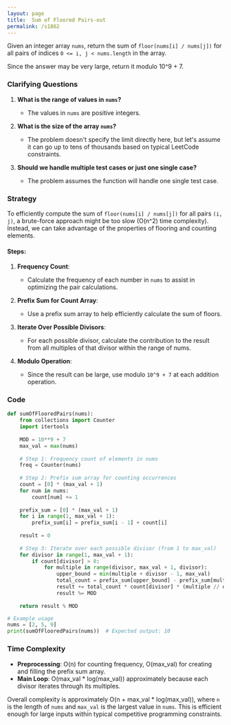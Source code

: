 ```yaml
---
layout: page
title:  Sum of Floored Pairs-out
permalink: /s1862
---
```


Given an integer array `nums`, return the sum of `floor(nums[i] / nums[j])` for all pairs of indices `0 <= i, j < nums.length` in the array.

Since the answer may be very large, return it modulo 10^9 + 7.

### Clarifying Questions

1. **What is the range of values in `nums`?**
   - The values in `nums` are positive integers.

2. **What is the size of the array `nums`?**
   - The problem doesn't specify the limit directly here, but let's assume it can go up to tens of thousands based on typical LeetCode constraints.

3. **Should we handle multiple test cases or just one single case?**
   - The problem assumes the function will handle one single test case.

### Strategy

To efficiently compute the sum of `floor(nums[i] / nums[j])` for all pairs `(i, j)`, a brute-force approach might be too slow (O(n^2) time complexity). Instead, we can take advantage of the properties of flooring and counting elements.

#### Steps:

1. **Frequency Count**:
   - Calculate the frequency of each number in `nums` to assist in optimizing the pair calculations.

2. **Prefix Sum for Count Array**:
   - Use a prefix sum array to help efficiently calculate the sum of floors.

3. **Iterate Over Possible Divisors**:
   - For each possible divisor, calculate the contribution to the result from all multiples of that divisor within the range of nums.

4. **Modulo Operation**:
   - Since the result can be large, use modulo `10^9 + 7` at each addition operation.

### Code

```python
def sumOfFlooredPairs(nums):
    from collections import Counter
    import itertools
    
    MOD = 10**9 + 7
    max_val = max(nums)
    
    # Step 1: Frequency count of elements in nums
    freq = Counter(nums)
    
    # Step 2: Prefix sum array for counting occurrences
    count = [0] * (max_val + 1)
    for num in nums:
        count[num] += 1
    
    prefix_sum = [0] * (max_val + 1)
    for i in range(1, max_val + 1):
        prefix_sum[i] = prefix_sum[i - 1] + count[i]
    
    result = 0
    
    # Step 3: Iterate over each possible divisor (from 1 to max_val)
    for divisor in range(1, max_val + 1):
        if count[divisor] > 0:
            for multiple in range(divisor, max_val + 1, divisor):
                upper_bound = min(multiple + divisor - 1, max_val)
                total_count = prefix_sum[upper_bound] - prefix_sum[multiple - 1]
                result += total_count * count[divisor] * (multiple // divisor)
                result %= MOD
    
    return result % MOD

# Example usage
nums = [2, 5, 9]
print(sumOfFlooredPairs(nums))  # Expected output: 10
```

### Time Complexity

- **Preprocessing**: O(n) for counting frequency, O(max_val) for creating and filling the prefix sum array.
- **Main Loop**: O(max_val * log(max_val)) approximately because each divisor iterates through its multiples.

Overall complexity is approximately O(n + max_val * log(max_val)), where `n` is the length of `nums` and `max_val` is the largest value in `nums`. This is efficient enough for large inputs within typical competitive programming constraints.